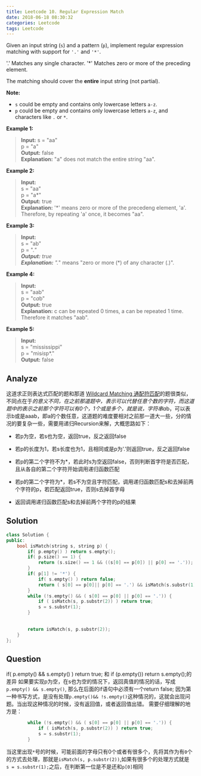 ```yaml
---
title: Leetcode 10. Regular Expression Match
date: 2018-06-18 08:30:32
categories: Leetcode
tags: Leetcode
---
```


﻿Given an input string (`s`) and a pattern (`p`), implement regular expression matching with support for  `'.'`  and  `'*'`.

'.' Matches any single character.
'*' Matches zero or more of the preceding element.

The matching should cover the  **entire**  input string (not partial).

**Note:**

-   `s` could be empty and contains only lowercase letters  `a-z`.
-   `p`  could be empty and contains only lowercase letters  `a-z`, and characters like `.` or `*`.
<!-- more -->
**Example 1:**

> **Input:**
> s = "aa"  
> p = "a"  
> **Output:** false  
> **Explanation:** "a" does not match the entire string "aa".  
<!--more-->

**Example 2:**  
>**Input:**  
s = "aa"  
p = "a*"  
**Output:** true  
**Explanation:** '*' means zero or more of the precedeng element, 'a'. Therefore, by repeating 'a' once, it becomes "aa".

**Example 3:**

>**Input:**  
s = "ab"  
p = ".*"  
**Output:** true  
**Explanation:** ".*" means "zero or more (*) of any character (.)".  

**Example 4:**
>**Input:**  
s = "aab"  
p = "c*a*b"  
**Output:** true  
**Explanation:** c can be repeated 0 times, a can be repeated 1 time. Therefore it matches "aab".  

**Example 5:**

>**Input:**  
s = "mississippi"  
p = "mis*is*p*."  
**Output:** false  

## Analyze
这道求正则表达式匹配的题和那道 [Wildcard Matching 通配符匹配](http://www.cnblogs.com/grandyang/p/4401196.html)的题很类似，不同点在于*的意义不同，在之前那道题中，*表示可以代替任意个数的字符，而这道题中的*表示之前那个字符可以有0个，1个或是多个，就是说，字符串a*b，可以表示b或是aaab，即a的个数任意，这道题的难度要相对之前那一道大一些，分的情况的要复杂一些，需要用递归Recursion来解，大概思路如下：

- 若p为空，若s也为空，返回true，反之返回false

- 若p的长度为1，若s长度也为1，且相同或是p为'.'则返回true，反之返回false

- 若p的第二个字符不为*，若此时s为空返回false，否则判断首字符是否匹配，且从各自的第二个字符开始调用递归函数匹配

- 若p的第二个字符为*，若s不为空且字符匹配，调用递归函数匹配s和去掉前两个字符的p，若匹配返回true，否则s去掉首字母

- 返回调用递归函数匹配s和去掉前两个字符的p的结果
## Solution
```cpp
class Solution {
public:
    bool isMatch(string s, string p) {
        if( p.empty() ) return s.empty();
        if( p.size() == 1) {
            return (s.size() == 1 && ((s[0] == p[0]) || p[0] == '.'));
        }
        if( p[1] != '*') {
            if( s.empty() ) return false;
            return ( s[0] == p[0]|| p[0] == '.') && isMatch(s.substr(1), p.substr(1));
        }
        while (!s.empty() && ( s[0] == p[0] || p[0] == '.')) {
            if ( isMatch(s, p.substr(2)) ) return true;
            s = s.substr(1);
        }
    
        
        return isMatch(s, p.substr(2));
    }
};
```

## Question
 if( p.empty() && s.empty() ) return true; 和 if (p.empty()) return s.empty();的差异
 如果要实现p为空，在s也为空的情况下，返回真值的情况的话，写成`p.empty() && s.empty()`, 那么在后面的if语句中必须有一个return false; 因为第一种书写方式，是没有处理`p.empty()&& !s.empty()`这种情况的，这就会出现问题。当出现这种情况的时候，没有返回值，或者返回值出错。
需要仔细理解的地方是：
```cpp
        while (!s.empty() && ( s[0] == p[0] || p[0] == '.')) {
            if ( isMatch(s, p.substr(2)) ) return true;
            s = s.substr(1);
        }
```
当这里出现`*`号的时候，可能前面的字母只有0个或者有很多个，先将其作为有`0`个的方式去处理，那就是`isMatch(s, p.substr(2))`,如果有很多个的处理方式就是` s = s.substr(1);`之后，在判断第一位是不是还和`p[0]`相同
